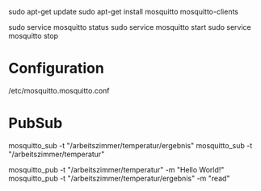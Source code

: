 sudo apt-get update
sudo apt-get install mosquitto mosquitto-clients

sudo service mosquitto status
sudo service mosquitto start
sudo service mosquitto stop

# Configuration
/etc/mosquitto.mosquitto.conf

# PubSub
mosquitto_sub -t "/arbeitszimmer/temperatur/ergebnis"
mosquitto_sub -t "/arbeitszimmer/temperatur"

mosquitto_pub -t "/arbeitszimmer/temperatur" -m "Hello World!"
mosquitto_pub -t "/arbeitszimmer/temperatur/ergebnis" -m "read"

